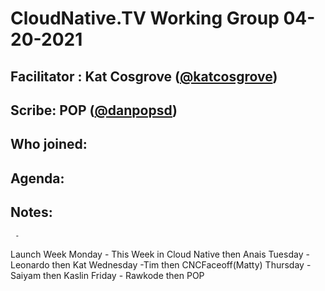 # CloudNative.TV Working Group 04-20-2021

## Facilitator : Kat Cosgrove ([@katcosgrove](https://github.com/katcosgrove))

## Scribe:  POP ([@danpopsd](https://github.com/danpopsd))


## Who joined:

## Agenda:



## Notes:

     - 
Launch Week
Monday - This Week in Cloud Native then Anais
Tuesday - Leonardo then Kat
Wednesday -Tim then CNCFaceoff(Matty)
Thursday - Saiyam then Kaslin
Friday - Rawkode then POP